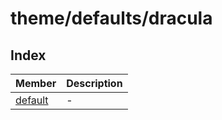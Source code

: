 # theme/defaults/dracula

## Index

| Member | Description |
| :------ | :------ |
| [default](variables/default.md) | - |
